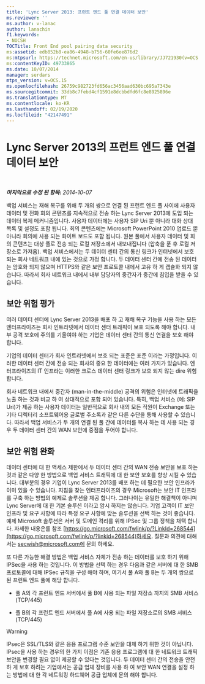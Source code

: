 ```yaml
---
title: 'Lync Server 2013: 프런트 엔드 풀 연결 데이터 보안'
ms.reviewer: ''
ms.author: v-lanac
author: lanachin
f1.keywords:
- NOCSH
TOCTitle: Front End pool pairing data security
ms:assetid: edb852b8-ea86-4948-b756-60fe6ee876d2
ms:mtpsurl: https://technet.microsoft.com/en-us/library/JJ721930(v=OCS.15)
ms:contentKeyID: 49733865
ms.date: 10/07/2014
manager: serdars
mtps_version: v=OCS.15
ms.openlocfilehash: 26759c982723fd656ac3456aad630bc695a7343e
ms.sourcegitcommit: 33db8c7febd4cf1591e8dcbbdfd6fc8e8925896e
ms.translationtype: MT
ms.contentlocale: ko-KR
ms.lasthandoff: 02/19/2020
ms.locfileid: "42147491"
---
```

<div data-xmlns="http://www.w3.org/1999/xhtml">

<div class="topic" data-xmlns="http://www.w3.org/1999/xhtml" data-msxsl="urn:schemas-microsoft-com:xslt" data-cs="http://msdn.microsoft.com/">

<div data-asp="https://msdn2.microsoft.com/asp">

# <a name="front-end-pool-pairing-data-security-in-lync-server-2013"></a>Lync Server 2013의 프런트 엔드 풀 연결 데이터 보안

</div>

<div id="mainSection">

<div id="mainBody">

<span> </span>

_**마지막으로 수정 된 항목:** 2014-10-07_

백업 서비스는 재해 복구를 위해 두 개의 쌍으로 연결 된 프런트 엔드 풀 사이에 사용자 데이터 및 전화 회의 콘텐츠를 지속적으로 전송 하는 Lync Server 2013에 도입 되는 데이터 복제 메커니즘입니다. 사용자 데이터에는 사용자 SIP Uri 뿐 아니라 대화 상대 목록 및 설정도 포함 됩니다. 회의 콘텐츠에는 Microsoft PowerPoint 2010 업로드 뿐 아니라 회의에 사용 되는 화이트 보드도 포함 됩니다. 원본 풀에서 사용자 데이터 및 회의 콘텐츠는 대상 풀로 전송 되는 로컬 저장소에서 내보내집니다 (압축을 푼 후 로컬 저장소로 가져옴). 백업 서비스에서는 두 데이터 센터 간의 통신 링크가 인터넷에서 보호 되는 회사 네트워크 내에 있는 것으로 가정 합니다. 두 데이터 센터 간에 전송 된 데이터는 암호화 되지 않으며 HTTPS와 같은 보안 프로토콜 내에서 고유 하 게 캡슐화 되지 않습니다. 따라서 회사 네트워크 내에서 내부 담당자의 중간자가 중간에 침입을 받을 수 있습니다.

<div>

## <a name="evaluating-security-risks"></a>보안 위험 평가

여러 데이터 센터에 Lync Server 2013을 배포 하 고 재해 복구 기능을 사용 하는 모든 엔터프라이즈는 회사 인트라넷에서 데이터 센터 트래픽이 보호 되도록 해야 합니다. 내부 공격 보호에 주의를 기울여야 하는 기업은 데이터 센터 간의 통신 연결을 보호 해야 합니다.

기업의 데이터 센터가 회사 인트라넷에서 보호 되는 표준은 표준 이라는 가정입니다. 이러한 데이터 센터 간에 전송 되는 회사의 중요 한 데이터에는 여러 가지가 있습니다. 엔터프라이즈의 IT 인프라는 이러한 크로스 데이터 센터 링크가 보호 되지 않는 dire 위험 합니다.

회사 네트워크 내에서 중간자 (man-in-the-middle) 공격의 위험은 인터넷에 트래픽을 노출 하는 것과 비교 하 여 상대적으로 포함 되어 있습니다. 특히, 백업 서비스 (예: SIP Uri)가 제공 하는 사용자 데이터는 일반적으로 회사 내의 모든 직원이 Exchange 또는 기타 디렉터리 소프트웨어용 글로벌 주소록과 같은 다른 수단을 통해 사용할 수 있습니다. 따라서 백업 서비스가 두 개의 연결 된 풀 간에 데이터를 복사 하는 데 사용 되는 경우 두 데이터 센터 간의 WAN 보안에 중점을 두어야 합니다.

</div>

<div>

## <a name="mitigating-security-risks"></a>보안 위험 완화

데이터 센터에 대 한 액세스 제한에서 두 데이터 센터 간의 WAN 전송 보안을 보호 하는 것과 같은 다양 한 방법으로 백업 서비스 트래픽에 대 한 보안 보호를 향상 시킬 수 있습니다. 대부분의 경우 기업이 Lync Server 2013를 배포 하는 데 필요한 보안 인프라가 이미 있을 수 있습니다. 지침을 찾는 엔터프라이즈의 경우 Microsoft는 보안 IT 인프라를 구축 하는 방법의 예제로 솔루션을 제공 합니다. 그러나이는 유일한 해결책이 아니며 Lync Server에 대 한 기본 솔루션 이라고 암시 하지는 않습니다. 기업 고객이 IT 보안 인프라 및 요구 사항에 따라 특정 요구 사항에 맞는 솔루션을 선택 하는 것이 좋습니다. 예제 Microsoft 솔루션은 서버 및 도메인 격리를 위해 IPSec 및 그룹 정책을 채택 합니다. 자세한 내용은를 참조 [https://go.microsoft.com/fwlink/p/?LinkId=268544](https://go.microsoft.com/fwlink/p/?linkid=268544)하세요. 질문과 의견에 대해서는 secwish@microsoft.com에 문의 하세요.

또 다른 가능한 해결 방법은 백업 서비스 자체가 전송 하는 데이터를 보호 하기 위해 IPSec을 사용 하는 것입니다. 이 방법을 선택 하는 경우 다음과 같은 서버에 대 한 SMB 프로토콜에 대해 IPSec 규칙을 구성 해야 하며, 여기서 풀 A와 풀 B는 두 개의 쌍으로 된 프런트 엔드 풀에 해당 합니다.

  - 풀 A의 각 프런트 엔드 서버에서 풀 B에 사용 되는 파일 저장소 까지의 SMB 서비스 (TCP/445)

  - 풀 B의 각 프런트 엔드 서버에서 풀 A에 사용 되는 파일 저장소로의 SMB 서비스 (TCP/445)

<div>


> [!WARNING]  
> IPsec은 SSL/TLS와 같은 응용 프로그램 수준 보안을 대체 하기 위한 것이 아닙니다. IPsec을 사용 하는 경우의 한 가지 이점은 기존 응용 프로그램에 대 한 네트워크 트래픽 보안을 변경할 필요 없이 제공할 수 있다는 것입니다. 두 데이터 센터 간의 전송을 안전 하 게 보호 하려는 기업에서는 공급 업체 장비를 사용 하 여 보안 WAN 연결을 설정 하는 방법에 대 한 각 네트워킹 하드웨어 공급 업체에 문의 해야 합니다.



</div>

</div>

</div>

<span> </span>

</div>

</div>

</div>

